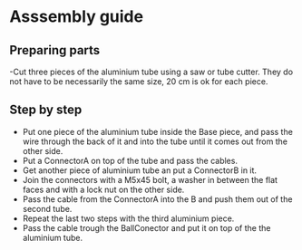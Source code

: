 # Asssembly guide

## Preparing parts

-Cut three pieces of the aluminium tube using a saw or tube cutter. They do not have to be necessarily the same size, 20 cm is ok for each piece.

## Step by step

- Put one piece of the aluminium tube inside the Base piece, and pass the wire through the back of it and into the tube until it comes out from the other side.
- Put a ConnectorA on top of the tube and pass the cables.
- Get another piece of aluminium tube an put a ConnectorB in it.
- Join the connectors with a M5x45 bolt, a washer in between the flat faces and with a lock nut on the other side.
- Pass the cable from the ConnectorA into the B and push them out of the second tube.
- Repeat the last two steps with the third aluminium piece.
- Pass the cable trough the BallConector and put it on top of the the aluminium tube.

